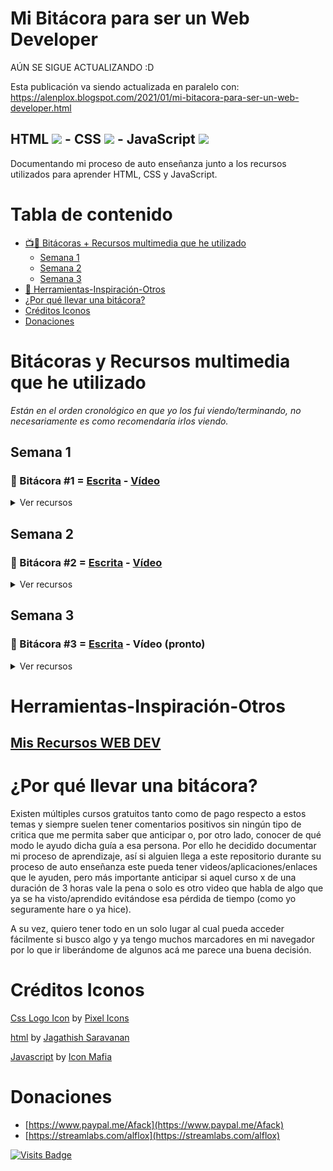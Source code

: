 # Mi Bitácora para ser un Web Developer <!-- {docsify-ignore} -->
AÚN SE SIGUE ACTUALIZANDO :D

Esta publicación va siendo actualizada en paralelo con: https://alenplox.blogspot.com/2021/01/mi-bitacora-para-ser-un-web-developer.html

## HTML ![](https://download-function-azx225aq7q-uc.a.run.app/download?name=html&download=1&url=https%3A%2F%2Fcdn.iconscout.com%2Ficon%2Ffree%2Fpng-32%2F2284975.png&width=32&height=32) - CSS ![](https://download-function-azx225aq7q-uc.a.run.app/download?name=css&download=1&url=https%3A%2F%2Fcdn.iconscout.com%2Ficon%2Ffree%2Fpng-32%2F722685.png&width=32&height=32) - JavaScript ![](https://download-function-azx225aq7q-uc.a.run.app/download?name=javascript&download=1&url=https%3A%2F%2Fcdn.iconscout.com%2Ficon%2Ffree%2Fpng-32%2F225993.png&width=32&height=32) <!-- {docsify-ignore} -->
Documentando mi proceso de auto enseñanza junto a los recursos utilizados para aprender HTML, CSS y JavaScript.

# Tabla de contenido
- [📺📱 Bitácoras + Recursos multimedia que he utilizado](#bitácoras-y-recursos-multimedia-que-he-utilizado)
    - [Semana 1](#semana-1)
    - [Semana 2](#semana-2)  
    - [Semana 3](#semana-3)  
- [🔗 Herramientas-Inspiración-Otros](#herramientas-inspiración-otros)
- [¿Por qué llevar una bitácora?](#por-qué-llevar-una-bitácora)
- [Créditos Iconos](#créditos-iconos)
- [Donaciones](#donaciones)

# Bitácoras y Recursos multimedia que he utilizado
*Están en el orden cronológico en que yo los fui viendo/terminando, no necesariamente es como recomendaría irlos viendo.*

## Semana 1
### 📓 Bitácora #1 = [Escrita](https://alenplox.blogspot.com/2021/01/bitacora-web-developer-semana-1.html) - [Vídeo](https://www.youtube.com/embed/vif0IUfs_Uo) <!-- {docsify-ignore} -->

<details>
<summary>Ver recursos</summary>
    
- Recurso: [HTML y CSS 💪 Curso Completo Español [DESDE CERO]](https://www.youtube.com/watch_videos?video_ids=rr2H086z16s,ni3LEc3kvas,tlRGfnSgArQ,QrJyvzjjDT8,rQXF-_UwmGo,z5JkDNG8gtE,EVAfRe6q-LY,zpRlWZrLztc,RErT4Yrx9zw,X0RNkXYS6Pg,ot965xP63eU,oqegxG13FzA,-N-ch_rmZg0,WAAA0fBZy4Y,X0qe4XJI5eY,GVjgi3Fg4Xg,wUn-Z48wBPk,I9kAo_2dUNo,cALJnjFUJbg,vEvdIzm-U-o,VKfVrgrS0gk,Z0aspFpdOdA,z7ecV0tL1Gg,4DbzYOmr3vQ,AqQRnrH43ao,Td4R9uva8rQ,BgGA_raDZP0,fZJsLmLD2tQ,NzU0NUfOFz4) (lista no oficial) por [Bluuweb !](https://www.youtube.com/channel/UCH7IANkyEcsVW_y1IlpkamQ) 
    - Tipo: 📺 Videos/Playlist 
    - Lenguajes(s): HTML ![](https://download-function-azx225aq7q-uc.a.run.app/download?name=html&download=1&url=https%3A%2F%2Fcdn.iconscout.com%2Ficon%2Ffree%2Fpng-32%2F2284975.png&width=32&height=32) - CSS ![](https://download-function-azx225aq7q-uc.a.run.app/download?name=css&download=1&url=https%3A%2F%2Fcdn.iconscout.com%2Ficon%2Ffree%2Fpng-32%2F722685.png&width=32&height=32)
    - Nota (de 10): 7
    - Reseña: 
        - Videos cortos en su mayoría, pero muy bien explicados, el ritmo que tiene para hablar me desagrado porque es muy pausado y con este tono de como si uno fuera un niño, pero esto es solo algo personal (y que veo como algo bueno por otro lado ya que permite que niños aprendan esto). Las guías y contenido que muestra resultan básicos si alguna vez has metido mano en alguna página web por cuenta propia, pero si inicias tu aprendizaje desde cero es ideal. Dejo solo los videos con el titulo acorde al recurso ya que si se ve la [lista de reproducción oficial](https://www.youtube.com/playlist?list=PLPl81lqbj-4LKo66cEts5yC_AjOvqKptm) que dispone ésta, cuenta con videos de por medio que no considero que debiesen de interrumpir el curso.
- Recurso: [Cómo aprender a Programar desde cero 💪](https://www.youtube.com/watch_videos?video_ids=6SckwA3RtW0,JQ4qHQDYNyY,rLyIfrW52Lw,kVKM0U-8MuI,rFjIi8NY7Qk,vHWXTvCmt5A,g6TPYq6dBq8,7PODHYFyNzs,DGh8hMKNgSY) (lista no oficial) por [Bluuweb !](https://www.youtube.com/channel/UCH7IANkyEcsVW_y1IlpkamQ) 
    - Tipo: 📺 Videos/Playlist
    - Lenguajes(s): Programación general
    - Nota (de 10): 6
    - Reseña: 
        - Al igual que el otro curso que liste de este mismo creador, su forma de hablar no me convence, pero el contenido que transmite es bueno. Para este curso en especial me parece que le hizo falta añadir ayudas visuales a la hora de introducir términos propios de programación (definiciones con ejemplos reales, así cuando se nombra algo como una variable alguien que esta empezando en esto pueda entender de mejor forma, sin depender de pausar el video para buscarlo). Como nota personal, creo que el curso sirve más como repaso que como introducción a la programación, al ser este el uso que yo le di me permitió ver un poco mas temas de la lógica/estructura detrás de cada función predeterminada que realmente comprender como programar ya que una vez que termine me hice la pregunta ¿si yo hubiese visto este curso para comenzar desde cero, ahora que lo termine como hubiera continuado? Y no tengo una repuesta clara, aunque he de mencionar que el tener cierto conocimiento de Excel me ha ayudado a ir comprendiendo esto de forma más fácil.
</details>
    
    
    

## Semana 2
### 📓 Bitácora #2 = [Escrita](https://alenplox.blogspot.com/2021/04/bitacora-desarrollador-web-2.html) - [Vídeo](https://www.youtube.com/embed/88VbTtd0UtY) <!-- {docsify-ignore} -->

<details>
<summary>Ver recursos</summary>
    
- Recurso: [Learn HTML - For Beginners](https://www.udemy.com/course/learn-html-for-beginners/) por [YouAccel Training](https://www.udemy.com/user/youaccel/)
    - Tipo: 📺 Videos/Playlist
    - Lenguaje(s): HTML ![](https://download-function-azx225aq7q-uc.a.run.app/download?name=html&download=1&url=https%3A%2F%2Fcdn.iconscout.com%2Ficon%2Ffree%2Fpng-32%2F2284975.png&width=32&height=32)
    - Nota (de 10): 2
    - Reseña: (Curso adquirido de forma: Gratuita) 
        - Este curso lo obtuve de forma gratuita por lo que decidí darle una oportunidad. Este curso no es para principiantes como sugiere su título, en el curso se habla de funciones y estilos en momentos que no deberían de porque introducirse aún si estos no han sido explicados todavía. El narrador de los videos del curso es lento y se toma sus buenos segundos para pausar y alargar la duración de las secciones por lo que termine viendo el curso en velocidad 2x. La información que se entrega es pobre en cuanto a su calidad, más aún si se considera que supuestamente gente paga para obtenerla, como curso gratuito salva para ver cosas, pero no para entenderlas. En un punto el tipo menciona como la instrucción “break” (br) no necesita cerrarse (/br) y listo, nunca menciona ni explica el porqué de esta regla, lo que para un principiante no resulta de mucha ayuda el no comprender el porqué de lo que está escribiendo. En otras partes se le olvida mostrar el antes y después cuando aplica modificadores de estilo a textos (junto a asumir que el estudiante sabe qué y cómo son esos estilos por el mero nombre). 
        - Aconsejaría mejor inspeccionar código por cuenta propia e ir buscando que significa cada instrucción dentro de un sitio usando páginas como esta [w3schools.com](https://www.w3schools.com/) que ver este curso. 
        - Lo bueno, o malo dependiendo de a quien se le pregunte, es que el curso no posee exámenes de por medio, son solo videos.
- Recurso: [Learn CSS - For Beginners](https://www.udemy.com/course/learn-css-for-beginners/) por [YouAccel Training](https://www.udemy.com/user/youaccel/)
    - Tipo: 📺 Videos/Playlist    
    - Lenguaje(s): CSS ![](https://download-function-azx225aq7q-uc.a.run.app/download?name=css&download=1&url=https%3A%2F%2Fcdn.iconscout.com%2Ficon%2Ffree%2Fpng-32%2F722685.png&width=32&height=32)
    - Nota (de 10): 1
    - Reseña: (Curso adquirido de forma: Gratuita) 
        - Continuación del curso de HTML de similar título. Efectivamente, es más de lo mismo, el tipo muestra clases y diseños de CSS, pero no te enseña como averiguar una regla para un posible estilo, se limita a “ahora vamos a poner este texto en negrita y de color verde, ¿cómo?, con estas reglas ¿Por qué con esas? …”. 
        - El final del curso posee de enseñar el diseño de una página web típica (header, body, sidebar y footer), pero lo enseña de una forma que no me gusto, y esto lo hace durante todo el curso. La que es de, primero mostrar el código CSS ya escrito y luego pasar al HTML lo que en la práctica es muy poco probable el tener listo el diseño antes del contenido al cual será aplicado. 
        - El curso es lento y finalmente no enseña mucho, es bastante superficial y carente de información que explique el porqué de las elecciones que se requieren para diseñar ciertos estilos. 
        - (Mismo caso que el curso de “Learn HTML - For Beginners”, no tiene exámenes son solo videos). 
- Recurso: [Curso CSS Marzo-Junio 2021](https://jprogramadores.biblioredes.gob.cl/moodle/course/index.php?categoryid=22&lang=es) por [jprogramadores.biblioredes.gob.cl](https://jprogramadores.biblioredes.gob.cl/moodle/)
    - Tipo: 📺 Videos/Playlist
    - Lenguaje(s): CSS ![](https://download-function-azx225aq7q-uc.a.run.app/download?name=css&download=1&url=https%3A%2F%2Fcdn.iconscout.com%2Ficon%2Ffree%2Fpng-32%2F722685.png&width=32&height=32)
    - Nota (de 10): 9
    - Reseña: 
        - En comparación al curso “Learn CSS – For Beginners” este es mucho mejor, es más detallado y te va diciendo información complementaria a medida que se va introduciendo. Esto a través de pequeños textos donde se deja una definición y la razón de porque utilizar una etiqueta. En este curso si se explica por qué una etiqueta no necesita cerrar (Learn HTML – For Beginners te estoy viendo… Para quien le interese buscar “etiquetas vacías html”). Algo que no me gusto es que para apuntar a una etiqueta cuando se quiere decir algo como “aquí la etiqueta h1” pasan a poner un rectángulo negro sobre la etiqueta impidiendo el que esta se vea durante su mención. El resto de ayuda audiovisual es bastante buena, que en momentos donde se pasa a ver un estilo nuevo este inmediatamente forma parte de alguna pequeña animación o cambio en el formato del video como tal creo que sirve para familiarizar al estudiante con esta nueva información. (ver ejemplo: [https://i.imgur.com/YpgbQJP.png](https://i.imgur.com/YpgbQJP.png).
        - Hizo uso de sitios externos de buena manera, me recomendó la guía HTML de Firefox (MDN Web Docs) si es que quería profundizar en algo, tanto como darme a conocer programas de código abierto para realizar mi escritura. Lo que considero bueno ya te incentiva a buscar y descubrir nuevas herramientas.
- Recurso: [Fundamentos del desarrollo web: Full Stack o Front-end](https://www.linkedin.com/learning/fundamentos-del-desarrollo-web-full-stack-o-front-end)  por [Sergio Brito](https://www.linkedin.com/learning/instructors/sergio-brito) y [Ray Villalobos](https://www.linkedin.com/learning/instructors/ray-villalobos)
    - Tipo: 📺 Videos/Playlist
    - Lenguaje(s): N/A
    - Nota (de 10): 6
    - Reseña: 
        - Me inscribí en este curso de curioso, ya que me llego un correo al respecto de la plataforma de LinkedIn de E-learning por lo que busqué algo respecto a esto y encontré este que me pareció útil para llenar vacíos que tengo en cuanto a la teoría de estos lenguajes. 
        - El curso es básicamente una charla no posee de exámenes. 
        - Algo que detesto y que he visto que se repite en videos que tratan de informar sobre estos temas, es el uso de iconos para ilustrar un proceso o apartado en vez de enseñarlo como realmente es, por ejemplo: DOM no es un icono de una hoja de papel más bien es lo que señala la estructura de una página (como un mapa), y si bien el concepto puede confundir, no cuesta nada poner una captura de pantalla del código de página x y listo. Imagina que a un doctor se le diga “esta es la mano” y se le muestre solo un dibujo de ello en vez de una imagen real (o un video) no tendría mucho sentido (si, esta lógica se cae a pedazos ya que ignora que el propio doctor tiene manos que puede ver por sí mismo, pero supongo que el punto se entiende). 
        - La información que entrega es buena, bien dictada y narrada. Es un roadmap general de cómo ser un desarrollador web. 
        - No me gustaron los consejos para conseguir trabajo que dan, son del tipo “explota a tus amistades”, “inscríbete y habla con gente porque así luego se acordaran de ti” lo cual no es estrictamente mentira esto suele ocurrir, pero el incentivar a esta actitud de depredador donde tus contactos no son orgánicos, sino que artificiales para ganar algo de ellos no me parece ideal. 
- Recurso: [JavaScript, Programming Hub](https://www.programminghub.io/coursedetail/programming/learn/JavaScript/3)  por [Programming Hub](https://www.programminghub.io)
    - Tipo: 📱 Aplicación/[Página](https://www.programminghub.io)
    - Lenguaje(s): JavaScript ![](https://download-function-azx225aq7q-uc.a.run.app/download?name=javascript&download=1&url=https%3A%2F%2Fcdn.iconscout.com%2Ficon%2Ffree%2Fpng-32%2F225993.png&width=32&height=32)
    - Nota (de 10): 5
    - Reseña: (Curso adquirido de forma: Pago)
        - Hace unos años compre el “pro” de esta aplicación para acceder al curso completo de Python y aprovechar de obtener un certificado por un bajo precio, ahora hace unos días me fije de que el “pro” dejo de ser exclusivo a el tipo de lenguaje que compre y es aplicable a toda mi cuenta, en consecuencia, ahora puedo obtener todos los certificados y acceder a todos los cursos. Lo que me ha hecho volver a darle una oportunidad y también dar un vistazo a que ha cambiado en estos años desde que page por esta aplicación/curso/certificado. 
        - Para empezar este curso como introducción a JavaScript podría de recomendarlo, pero para aprender JavaScript como tal no mucho. El porqué de esto es debido a como se explican los contenidos con esta estructura bastante condensada de que es lo que hacen ciertas funciones junto a exámenes que no requieren tanto esfuerzo porque perfectamente se pueden aprobar por mera fuerza bruta (ingresando una opción a la vez hasta hallar la correcta). Pero por otro lado el curso si me ayudo a comprender cosas solamente que el momento en cuando lo vi no es el indicado, el que aun este aprendiendo HTML y haya pasado a JavaScript inmediatamente no fue una sabia decisión de mi parte, pero ahora sé de qué cuando comience de lleno con JavaScript puedo dar otra oportunidad a este curso para reforzar de forma rápida algunos conceptos.
        - Si decides pagar por el curso completo con la expectativa de aprender JavaScript al nivel de poder desarrollar programas/sitios web no vale la pena, si decides pagar solo para familiarizarte con JavaScript también diría que no, eso es algo que puede hacerse de manera gratuita. Aquí lo único que uno gana pagando este curso es lo mismo que gano con un curso de Udemy, un certificado con el cual pueda demostrar que invertí tiempo en aprender algo (si el certificado tendrá peso en algo como un curriculum dependerá de la empresa a que se postule ya que en mi opinión los certificados no valen nada).
        - Notas en cuanto a la aplicación: se siente barata, es como que estuviera extrayendo el texto de sitios ajenos que encuentra por Internet y les agrega unas ilustraciones 2D junto a un text to speech y listo, te lo vende como un curso. Es risible lo poco y nada que ha evolucionado desde el 2019 a 2021 (digo 2019 ya que aquí fue cuando compre el rango de “pro”, la aplicación tengo entendido que lleva desde 2014) lo que me sorprende es que no tenga traducciones a otros idiomas a pesar de que es tan solo cambiar el texto para lograr esto.
- Recurso: [HTML5 desde cero Edición 2020](https://www.udemy.com/course/html5-edicion-2020/) por [Adrian Heras](https://www.udemy.com/user/adrian-heras/)
    - Tipo: 📺 Videos/Playlist
    - Lenguaje(s): HTML ![](https://download-function-azx225aq7q-uc.a.run.app/download?name=html&download=1&url=https%3A%2F%2Fcdn.iconscout.com%2Ficon%2Ffree%2Fpng-32%2F2284975.png&width=32&height=32)
    - Nota (de 10): 9
    - Reseña: (Curso adquirido de forma: Gratuita)
        - El curso entrega lo que propone, información desde cero. Donde se nos explica a grandes rasgos que es HTML y un poco de su historia para luego pasar a escribir y enseñar código.
        - Me agrado que no se limite a solo demostrar un método de cómo hacer algo, si se iba a crear un archivo este te muestra todos los métodos posibles rápidamente, si queremos ingresar un tipo de código te muestra la etiqueta correspondiente y su por qué mediante un comentario en el propio documento.
        - Algo que va de la mano con el punto anterior es que sufre de redundancia en otros aspectos, un claro ejemplo es que suele mencionar “que esto ya lo vimos en videos anteriores” y ni siquiera dice cual video en concreto, cosa que si bien es innecesaria ya que como dije es redundante, si uno está viendo el curso sabe que video fue, pero sobra el que lo mencione video a video.
        - La calidad 1080p fue un plus, más aún después de haber visto el curso “Learn HTML - For Beginners” el cual estaba en 720p.
        - Ojalá hubiese dejado para descargar los archivos que va creando ya que los comentarios junto a ya una estructura de ejemplo sería bueno poder verlos detenidamente a libre control, tanto como quizás guardarlos de apuntes (y así ahorrarme el pausar los videos para tomar una captura de pantalla para luego pasarlo por un extractor de texto OCR) o eso hubiera dicho sino hubiera encontrado los archivos en GitHub [https://github.com/DorianDesings/html-2020-2021](https://github.com/DorianDesings/html-2020-2021)
        - En general, las explicaciones fueron buenas y claras. Se rigió a utilizar semántica estándar correcta, lo que considero que ayuda bastante a alguien que parte desde cero porque te permite buscar los términos que quieras ahondar con mayor precisión.
        - Este curso se puede encontrar gratuitamente en el siguiente enlace: [https://www.youtube.com/playlist?list=PLROIqh_5RZeB92ME1GFyeqDVOa-gL0Ybd](https://www.youtube.com/playlist?list=PLROIqh_5RZeB92ME1GFyeqDVOa-gL0Ybd).
- Recurso: [Code Editors Master Course](https://www.udemy.com/course/code-editors-master-course/) por [Learn Tech Plus](https://www.udemy.com/user/josh-werner/)
    - Tipo: 📺 Videos/Playlist
    - Lenguaje(s): N/A
    - Nota (de 10): 0
    - Reseña: (Curso adquirido de forma: Gratuita, ahora es privado)
        - Este curso es malo, lo agrego aquí por mera ayuda general. Es bastante claro que está hecho para estafar a personas que buscan ayuda, el título es más que generoso para las 2 horas totales de “curso” de una persona que se traba en sus palabras y va hablando sin ningún tipo de preparación.
        - Si no son capaces de leer la documentación de un editor de código y no saben cómo hacer que el navegador les lea texto puede que les sirva, ya que el curso es eso. Un tipo yendo de sitio en sitio de diversos IDE’s y leyendo lo que dicen en sus páginas, no demuestra conocimiento de ellos ni tampoco la supuesta maestría que proclama en el nombre del curso.
        - Si quieren aprender a usar o probar distintos IDE’s con el tiempo a medida que escriban código irán aprendiendo o si quieren que sea pronto, el consejo que no me cansare de escribir, existe un medio gratuito para ello, es cosa de ir a Youtube y tendrás cientos de personas compitiendo por tu atención para enseñarte.
- Recurso: [Visual Studio Code: Mejora tu velocidad para codificar](https://www.udemy.com/course/vscode-mejora-tu-velocidad-para-codificar/) por [Fernando Herrera](https://www.udemy.com/user/550c38655ec11/)
    - Tipo: 📺 Videos/Playlist
    - Lenguaje(s): N/A
    - Nota (de 10): 7
    - Reseña: (Curso adquirido de forma: Gratuita)
        - A modo de demostrar que se pueden adquirir los conocimientos que el curso anterior a este decía entregar (“Code Editors Master Course”) me he topado con que estaba inscrito en este igualmente por lo que mate dos pájaros de un tiro. El curso igualmente esta gratis en Youtube [https://www.youtube.com/watch?v=wIzCjeCXbdM&list=PLCKuOXG0bPi326EPdKsv1UNiGKgXG8SJf](https://www.youtube.com/watch?v=wIzCjeCXbdM&list=PLCKuOXG0bPi326EPdKsv1UNiGKgXG8SJf) como detalle le faltan videos en comparación a curso Udemy.
        - Mucho mejor curso que “Code Editors Master Course”, entrega la información de manera rápida y eficiente. Dejando recursos complementarios para poder recordar los puntos enseñados:
        - [https://code.visualstudio.com/shortcuts/keyboard-shortcuts-windows.pdf](https://code.visualstudio.com/shortcuts/keyboard-shortcuts-windows.pdf)
        - [https://code.visualstudio.com/docs/getstarted/tips-and-tricks](https://code.visualstudio.com/docs/getstarted/tips-and-tricks)
        - Además de dar a conocer extensiones para ser mas eficientes a la hora de escribir: [Bookmarks](https://marketplace.visualstudio.com/items?itemName=alefragnani.Bookmarks) – [Bracket Pair Colorizer 2](https://marketplace.visualstudio.com/items?itemName=CoenraadS.bracket-pair-colorizer-2) – [Color Highlight](https://marketplace.visualstudio.com/items?itemName=naumovs.color-highlight) – [Live Server](https://marketplace.visualstudio.com/items?itemName=ritwickdey.LiveServer) – [Material Icon Theme](https://marketplace.visualstudio.com/items?itemName=PKief.material-icon-theme) – [Material Theme](https://marketplace.visualstudio.com/items?itemName=Equinusocio.vsc-material-theme) – [Paste JSON as Code](https://marketplace.visualstudio.com/items?itemName=quicktype.quicktype) – [TODO Highlight](https://marketplace.visualstudio.com/items?itemName=wayou.vscode-todo-highlight) – [Todo Tree](https://marketplace.visualstudio.com/items?itemName=Gruntfuggly.todo-tree)
</details>
    
    
## Semana 3
### 📓 Bitácora #3 = [Escrita](https://alenplox.blogspot.com/2021/06/bitacora-desarrollador-web-3.html) - Vídeo (pronto) <!-- {docsify-ignore} -->

<details>
<summary>Ver recursos</summary>

- Recurso: [Curso HTML](https://programminghub.io/coursedetail/programming/learn/HTML/10) por [Programming Hub](https://www.programminghub.io)
    - Tipo: 📱 Aplicación/[Página](https://www.programminghub.io)
    - Lenguaje(s): HTML
    - Nota (de 10): 1
    - Reseña: (Curso adquirido de forma: Pago) 
        - Tiene faltas ortográficas en cuanto a cómo se escriben algunas etiquetas a la hora de presentarlas, lo que para un principiante es pésimo.
        - El contenido es trivial, es una explicación de qué es y hace HTML y algunas de sus etiquetas y ya.
        - De por medio se iban mostrando los siguientes videos por lo que si quieren ahorrarse el curso aquí los dejo: https://youtu.be/_z-LOJN-8ic y https://youtu.be/r0tJEjFZ87M
        - Es muy básico y deja un montón de cosas fuera, no sirve ni a modo de repaso. Cuando te enseña código no te muestra el resultado de este.
        - Cabe mencionar que es HTML no HTML5.
- Recurso: [HTML](https://play.google.com/store/apps/details?id=com.sololearn.htmltrial) por [SoloLearn](https://www.programminghub.io)
    - Tipo: 📱 Aplicación/[Página](https://www.sololearn.com/learning/1014)
    - Lenguaje(s): HTML ![](https://download-function-azx225aq7q-uc.a.run.app/download?name=html&download=1&url=https%3A%2F%2Fcdn.iconscout.com%2Ficon%2Ffree%2Fpng-32%2F2284975.png&width=32&height=32)
    - Nota (de 10): 8
    - Reseña: (Curso adquirido de forma: Gratuita) 
        - Lo bueno de este curso, es que en cada punto puedes ver comentarios que han dejado miembros de la comunidad lo que para mí dio un resultado grato y motivador ya que la mayoría al ser listados por el sistema de puntuación siempre terminan los más útiles primeros y te permiten conocer datos adicionales en base a la experiencia de otros directamente.
        - Además, este sistema de puntuación incentiva a estos a aportar, por lo que cada materia está llena de gente dando consejos o expandiendo en una explicación más detallada que la que entrega el curso.
        - Fue divertido lo constante que me iba inmediatamente a ver los comentarios que había dejado la gente en cada etapa, eso sí, son bastante viejos variando entre 2016-2018 la mayoría.
        - El curso te va enseñando el resultado de todo código que te presenta, lo que considero que ayuda, al menos a mí que soy una persona visual para aprender (a pesar de que este tipo de aprendizaje no exista [https://journals.sagepub.com/doi/abs/10.1177/0098628315589505](https://journals.sagepub.com/doi/abs/10.1177/0098628315589505) si considero que se me da mejor algo si lo veo primero).
        - A diferencia de con otros cursos este es mucho más activo que otros, en el sentido de que por cada dato que te entrega te hará unas preguntas al respecto en la siguiente etapa. Lo que te obliga a prestar atención ya que no son solo preguntas de alternativas (aunque tampoco son preguntas muy complejas que digamos).
        - Dentro de lo malo que tiene, es que posee de mucha información desactualizada al principio, es tal como en el curso “Curso HTML, Programming Hub” en el sentido de que te enseña HTML no HTML5, SOLO AL PRINCIPIO, ya que luego si tiene unidades respecto a HTML5.
        - Otra cosa mala que también tiene es que algunas de las preguntas que te van haciendo de por medio están mal formuladas o directamente la “respuesta correcta” es incorrecta.
        - Sin olvidarme, de que en medio de la unidad de HTML5 te tiran datos sobre API’s y JavaScript sin ningún enlace a nada de lo posteriormente visto, siendo explicados decentemente, pero creo que para alguien que está iniciando con HTML es seguro asumir que no sabe nada de JS.
- Recurso: [Responsive Web Design](https://www.freecodecamp.org/learn/responsive-web-design/) por [freeCodeCamp](https://www.freecodecamp.org/)
    - Tipo: 🔗 [Página](https://www.freecodecamp.org/)
    - Lenguaje(s): HTML ![](https://download-function-azx225aq7q-uc.a.run.app/download?name=html&download=1&url=https%3A%2F%2Fcdn.iconscout.com%2Ficon%2Ffree%2Fpng-32%2F2284975.png&width=32&height=32) - CSS ![](https://download-function-azx225aq7q-uc.a.run.app/download?name=css&download=1&url=https%3A%2F%2Fcdn.iconscout.com%2Ficon%2Ffree%2Fpng-32%2F722685.png&width=32&height=32)
    - Nota (de 10): 8
    - Reseña: (Curso adquirido de forma: Gratuita) 
        - Este curso al igual que con el anterior (“HTML, Sololearn”) involucra aprendizaje activo, en el caso de este curso para pasar a la siguiente sección se te pide que tú crees los elementos que se te fueron presentados y los llenes con cierto dato (ejemplo: crea un párrafo con “hola mundo” -> (p)hola mundo(/p)) y me parece un método mucho más efectivo para memorizar lo que se va aprendiendo, ya que como he mencionado durante mis bitácoras semanales; no he ido tomando apuntes, ni tampoco he ido creando proyectos a la par que avanzo en un curso. 
        - Por otra parte, esto de ir escribiendo código para proseguir ayuda a mejorar la destreza para digitar estas etiquetas/códigos, lo que considero que me sirvió ya que soy tengo bastante dislexia (o debería decir disgrafía).
        - Algo que me di cuenta durante la sección de CSS es lo mágico que son los videos que tienen de ayuda, donde de primeras vi el video pensando que era como cualquier otro, para luego darme con la sorpresa de que podía tener control total del código que fue escrito en el “video” ya que este era algo más similar a una animación preprogramada con un audio de fondo que un video. Me pareció una idea genial y que debiese de ser replicada por otros cursos.
        - La versión en español tiene varias fallas en la estructura de algunos enunciados, dejando en evidencia la falta de inspección de la coherencia de las traducciones, pienso que fueron realizadas con algún traductor automático más que por un individuo/grupo (a pesar de ello el contenido es entendible, pero si te saca del ritmo cuando te encuentras con algo mal escrito).
        - Los enlaces que se comparten durante el curso son: 
            - [https://es.wikipedia.org/wiki/Sistema_hexadecimal](https://es.wikipedia.org/wiki/Sistema_hexadecimal)
            - [https://es.wikipedia.org/wiki/RGB](https://es.wikipedia.org/wiki/RGB)
            - [https://en.wikipedia.org/wiki/Color_model](https://en.wikipedia.org/wiki/Color_model)
            - [https://www.w3.org/TR/css-flexbox-1/images/flex-direction-terms.svg](https://www.w3.org/TR/css-flexbox-1/images/flex-direction-terms.svg)
            - [https://es.wikipedia.org/wiki/Historias_de_usuario](https://es.wikipedia.org/wiki/Historias_de_usuario)
        - Recomiendo ir viendo los videos que dejan dentro de la opción ayuda, los que vi cuando necesité ayuda para cuando una solución no me tomaba como correcta (porque había puesto un espacio donde no debía la mayoría de las veces) me parecieron buenos y que también pueden reducir un poco de la lectura, si es que son del tipo de persona que no le agrada mucho leer.
        - El curso una vez que finaliza de entregarte información te permite optar por obtener un certificado mediante la creación de pequeños proyectos que debes de compartir con ellos bajo una herramienta que evalúa de forma automática si cumple con los puntos establecidos.
        - Me pareció buena idea ya que motiva al estudiante a realizar proyectos, los cuales si luego decides retomarlos y pulirlos un poco más te sirven perfectamente para un portafolio que te permita demostrar tus habilidades. En mi caso me limite a solo crear sitios bastante básicos y feos para cumplir con lo que se pedía simplemente, por lo que quizás luego los revisite. 
        - Por otro lado, esta metodología de dejar 5 pequeños proyectos al final del curso puede ser agobiante. Esto debido a que tras haber visto el contenido hace tanto tiempo atrás en comparación a que si se hubiese requerido de un proyecto a modo de finalizar cada unidad a modo de tener la información “fresca”. 
        - Algo bueno de haber decidido hacer los proyectos fue el mero hecho de que como estos me me resultaron tan básicos y a su vez los haya realizado de manera tan pobre, me dejaron con esta pequeña llamita de creatividad para rehacerlos de forma más bonita y con ciertos cambios. A pesar de que me resultaban básicos si trate de hacerlos de manera óptima en vez de hacer lo único que se pedía. Lo que me sirvió para experimentar con librerías, tanto como aprender a hacer cosas que de lo contrario hubiera utilizado Bootstrap directamente y listo. Un punto en contra de haber hecho así los proyectos es que me tomaron más tiempo del que realmente necesitaban, porque no pedían que tuvieran diseño responsivo (quizás no completo, pero algunos si pedían de unas medias queries) y aun así me di el tiempo de hacer que lo fueran.
        - Para el tercer y cuarto proyecto me guie en base a dos artículos (los cuales están listados como recurso después de este curso) esto con el fin de ver alternativas a la solución entregada por freeCodeCamp, ya que en dichas soluciones uno si puede ver el código y podría de haber copiado y pegado directamente y también fue a modo de evitar la “divitis” [https://www.tyssendesign.com.au/articles/faqs/what-is-divitis/](https://www.tyssendesign.com.au/articles/faqs/what-is-divitis/). 
        - Los proyectos que hice se pueden ver aquí:
            - [https://codepen.io/alplox/full/LYxwbxM](https://codepen.io/alplox/full/LYxwbxM)
            - [https://codepen.io/alplox/full/ZELgBgM](https://codepen.io/alplox/full/ZELgBgM)
            - [https://codepen.io/alplox/full/VwpwbwQ](https://codepen.io/alplox/full/VwpwbwQ)
            - [https://codepen.io/alplox/full/yLMLrBx](https://codepen.io/alplox/full/yLMLrBx)
            - [https://codepen.io/alplox/full/qBrdppB](https://codepen.io/alplox/full/qBrdppB)
- Recurso: [How to build a responsive navbar with a toggle menu using Flexbox](https://www.freecodecamp.org/news/how-to-build-a-responsive-navbar-with-a-toggle-menu-using-flexbox-3438e1d08783/) por Charlie Waite
    - Tipo: 📝 Artículo
    - Lenguaje(s): CSS ![](https://download-function-azx225aq7q-uc.a.run.app/download?name=css&download=1&url=https%3A%2F%2Fcdn.iconscout.com%2Ficon%2Ffree%2Fpng-32%2F722685.png&width=32&height=32)
    - Nota (de 10): 3
    - Reseña:
        - Este articulo lo leí mientras realizaba el [tercer proyecto de freeCodeCamp](https://codepen.io/alplox/full/VwpwbwQ) ya que no tenía idea de cómo hacer el navbar sin depender de Bootstrap, por lo que decidí de recurrir a información dentro del mismo sitio a pesar de haber encontrado un snippet de uno ya listo.
        - Me pareció de ayuda ya que va paso a paso mostrando como va separando y moldeando el contenido del navbar y te enseña un poco de Flexbox, que era justo lo que buscaba. Lo malo es que para que este funcione de manera responsiva requiere JavaScript cosa que el snippet que había encontrado no. Lo que me parece una complicación innecesaria ya que esas líneas de código podrían de ahorrarse.
        - Pero como una pequeña lectura para refrescar conocimientos creo que si tiene de utilidad a pesar de que claramente no es la mejor opción en cuanto a lo que quería realizar.
- Recurso: [Sectioning Content in HTML5 - div or section or article?](https://bitsofco.de/sectioning-content-in-html5/) por Ire Aderinokun
    - Tipo: 📝 Artículo
    - Lenguaje(s): HTML ![](https://download-function-azx225aq7q-uc.a.run.app/download?name=html&download=1&url=https%3A%2F%2Fcdn.iconscout.com%2Ficon%2Ffree%2Fpng-32%2F2284975.png&width=32&height=32)
    - Nota (de 10): 5
    - Reseña:
        - Artículo de ayuda para la realización del cuarto proyecto de freeCodeCamp a modo de salir de una duda sobre de ¿qué debería de usarse semánticamente para cada sección de contenido?
        - El cómo está escrito el articulo me gusto, bastante directo. Te entrega una breve definición de la etiqueta, seguido de un ejemplo y un fragmento de lo que se recomienda según la entidad reguladora W3.
        - En comparación a una respuesta como esta [https://stackoverflow.com/questions/7549561/section-vs-article-html5](https://stackoverflow.com/questions/7549561/section-vs-article-html5)
        - Creo que se entiende mejor el concepto de donde y como emplear cada etiqueta.
- Recurso: [Diseño Web con HTML5 + CSS Ed 9](https://conectaempleo-formacion.fundaciontelefonica.com/web/diseno-web-con-html5-css-ed-9) por SENCE - FUNDACIÓN TELEFÓNICA MOVISTAR
    - Tipo: 🔗 [Página](https://conectaempleo-formacion.fundaciontelefonica.com/web/diseno-web-con-html5-css-ed-9)
    - Lenguaje(s): HTML ![](https://download-function-azx225aq7q-uc.a.run.app/download?name=html&download=1&url=https%3A%2F%2Fcdn.iconscout.com%2Ficon%2Ffree%2Fpng-32%2F2284975.png&width=32&height=32) - CSS ![](https://download-function-azx225aq7q-uc.a.run.app/download?name=css&download=1&url=https%3A%2F%2Fcdn.iconscout.com%2Ficon%2Ffree%2Fpng-32%2F722685.png&width=32&height=32)
    - Nota (de 10): 1
    - Reseña: (Curso adquirido de forma: Gratuita)
        - Este curso me lo tope mientras revisaba currículos de desarrolladores web desde sus portafolios y me llamo la atención el que Movistar entregará este tipo de guías por lo que decidí echarle un ojo.
        - Inmediatamente note que la información la entrega a modo de recordatorio/repaso asumiendo que uno conoce gran parte de lo que se va presentando de ante mano, por lo que para alguien que busca aprender desde cero no es el curso que recomendaría. También comete errores en cómo se enseñan ciertos datos, un ejemplo claro es el tener siglas que nunca son explicadas respecto a que significan, tanto como dejar el contexto necesario para responder algunas preguntas fuera del contenido principal y derivarlo al material de ayuda secundario en forma de PDF (y que, para peor, la mayoría de los casos donde se incluyen preguntas que hacen referencia a dichos PDF’s estas son de memorizar un párrafo completo de este).
        - Los recursos (PDF’s, Videos e Imágenes) que se comparten durante el curso son:
            - [https://rentry.co/7ncmb](https://rentry.co/7ncmb)
        - El curso pone énfasis en que un sitio web debe ser accesible para todo tipo de usuario, pero luego las practicas que se enseñan para cumplir con ese objetivo no son demostradas en el sitio del curso en sí.
        - Una cosa que directamente no me gusto fue el cómo los videos donde se muestra todo el proceso de escritura de un documento HTML5 estos se sienten como si fueran de los años 90 donde solo vemos el texto y el instructor guía dice lo que va a hacer, pero no menciona por qué se hace de la manera que muestra. En ningún punto durante la escritura se da la posibilidad de visualizar el resultado del código escrito hasta ese instante, solo se enseña el resultado final. 
        - Cosa que resulta frustrante porque la información que realmente importa explicar y/o mencionar la dejan en los PDF’s y con el contenido principal te hacen perder el tiempo con explicaciones decadentes y videos mal condensados que no te enseñan nada que una persona no pudiese deducir si tan solo viera un documento HTML5 finalizado.
        - Se olvidan de algo tan básico como enseñar a montar un servidor local para ir visualizando los cambios de nuestro documento.
        - El curso es pésimo, el material complementario (exclusivamente PDF’s y videos que no incluyen código) son decentes.
- Recurso: [Building an Effective Dev Portfolio](https://www.joshwcomeau.com/effective-portfolio/) por Joshua Comeau
    - Tipo: 📚 Libro
    - Lenguaje(s): N/A
    - Nota (de 10): 2
    - Reseña:
        - El libro es ligero de leer, tiene una estructura similar a estar leyendo una transcripción de una charla más que un libro (o un hilo de Twitter), lo que en lo personal me aburre porque resulta redundante.
        - Algunos consejos me resultaron razonables, pero otros no. 
        - Existen consejos que pueden sonar de lo más cuerdos para alguien que los lea, pero para mí no fue así, se sintieron manipuladores y engañosos (un ejemplo que retuve fue sobre cómo te sugiere escribir en tú apartado “about me”, donde pone un extenso ejemplo y luego te explica que lo bueno que tiene es que posee el nombre de un programa de televisión. Siendo aquello “bueno” porque puede atraer la atención de quien este leyendo a la rápida tu portafolio y por ello incentivarlos a leer todo desde el principio para conocer por qué dicho programa está ahí, casi como un clickbait).
        - El libro lo recomendaría para personas que nunca han hecho un curriculum más que un portafolio, tiene las mismas ideas generales de como hacer un buen curriculum (dejo esta excelente publicación [https://old.reddit.com/r/chile/comments/dj7j0t/ayuda_laboral_parte_1_el_cv/](https://old.reddit.com/r/chile/comments/dj7j0t/ayuda_laboral_parte_1_el_cv/) que me sirvió de ayuda durante mi periodo de elaboración de CV), ya que en el libro se muestran ejemplos de que omitir y que añadir que son paralelos a lo que se puede aplicar a un CV.
        - Tras leerlo entiendo el porque tiene 72 páginas, sin embargo, hubiese preferido que estuviese mejor condensada la información. 
</details>
    
# Herramientas-Inspiración-Otros
## [Mis Recursos WEB DEV](https://github.com/Alplox/mis-recursos-web-dev/blob/main/README.md)

# ¿Por qué llevar una bitácora?
Existen múltiples cursos gratuitos tanto como de pago respecto a estos temas y siempre suelen tener comentarios positivos sin ningún tipo de critica que me permita saber que anticipar o, por otro lado, conocer de qué modo le ayudo dicha guía a esa persona. Por ello he decidido documentar mi proceso de aprendizaje, así si alguien llega a este repositorio durante su proceso de auto enseñanza este pueda tener videos/aplicaciones/enlaces que le ayuden, pero más importante anticipar si aquel curso x de una duración de 3 horas vale la pena o solo es otro video que habla de algo que ya se ha visto/aprendido evitándose esa pérdida de tiempo (como yo seguramente hare o ya hice).

A su vez, quiero tener todo en un solo lugar al cual pueda acceder fácilmente si busco algo y ya tengo muchos marcadores en mi navegador por lo que ir liberándome de algunos acá me parece una buena decisión.

# Créditos Iconos
<a href="https://iconscout.com/icons/css" target="_blank">Css Logo Icon</a> by <a href="https://iconscout.com/contributors/pixel-icons" target="_blank">Pixel Icons</a>

<a href="https://iconscout.com/icons/html" target="_blank">html</a> by <a href="https://iconscout.com/contributors/jagathish" target="_blank">Jagathish Saravanan</a>

<a href="https://iconscout.com/icons/javascript" target="_blank">Javascript</a> by <a href="https://iconscout.com/contributors/icon-mafia">Icon Mafia</a>

# Donaciones
 
* [https://www.paypal.me/Afack](https://www.paypal.me/Afack)
* [https://streamlabs.com/alflox](https://streamlabs.com/alflox)

[![Visits Badge](https://badges.pufler.dev/visits/Alplox/mi-bitacora-webdev)](https://badges.pufler.dev)
